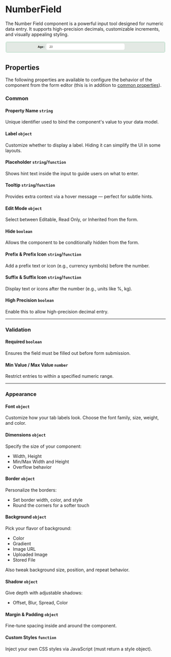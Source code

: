 # NumberField

The Number Field component is a powerful input tool designed for numeric data entry. It supports high-precision decimals, customizable increments, and visually appealing styling.

![Image](../data-entry/images/numberfield1.png)

## **Properties**

The following properties are available to configure the behavior of the component from the form editor (this is in addition to [common properties](/docs/front-end-basics/form-components/common-component-properties)).

### Common

#### **Property Name** ``string``

Unique identifier used to bind the component's value to your data model.

#### **Label** ``object``

Customize whether to display a label. Hiding it can simplify the UI in some layouts.

#### **Placeholder** ``string``/``function``

Shows hint text inside the input to guide users on what to enter.

#### **Tooltip**  ``string``/``function``

Provides extra context via a hover message — perfect for subtle hints.

#### **Edit Mode**  ``object``

Select between Editable, Read Only, or Inherited from the form.

#### **Hide** ``boolean``

Allows the component to be conditionally hidden from the form.

#### **Prefix & Prefix Icon** ``string``/``function``

Add a prefix text or icon (e.g., currency symbols) before the number.

#### **Suffix & Suffix Icon** ``string``/``function``

Display text or icons after the number (e.g., units like %, kg).

#### **High Precision** ``boolean``

Enable this to allow high-precision decimal entry.

___

### Validation

#### **Required** ``boolean``

Ensures the field must be filled out before form submission.

#### **Min Value / Max Value** ``number``

Restrict entries to within a specified numeric range.

___

### Appearance

#### **Font** ``object`` 

Customize how your tab labels look. Choose the font family, size, weight, and color.

#### **Dimensions** ``object`` 

Specify the size of your component:
- Width, Height
- Min/Max Width and Height
- Overflow behavior

#### **Border** ``object`` 

Personalize the borders:
- Set border width, color, and style
- Round the corners for a softer touch

#### **Background** ``object``

Pick your flavor of background:

- Color
- Gradient
- Image URL
- Uploaded Image
- Stored File

Also tweak background size, position, and repeat behavior.

#### **Shadow** ``object`` 

Give depth with adjustable shadows:

- Offset, Blur, Spread, Color

#### **Margin & Padding** ``object``

Fine-tune spacing inside and around the component.

####  **Custom Styles** ``function``

Inject your own CSS styles via JavaScript (must return a style object).
